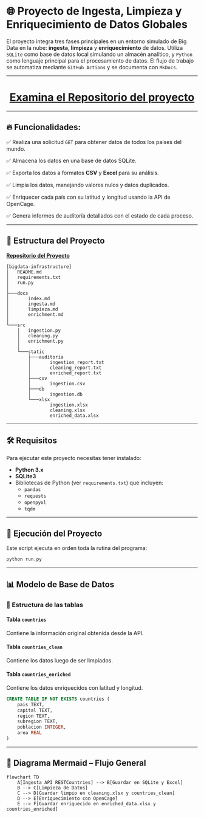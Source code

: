 # 🌐 Proyecto de Ingesta, Limpieza y Enriquecimiento de Datos Globales

El proyecto integra tres fases principales en un entorno simulado de Big Data en la nube: **ingesta**, **limpieza** y **enriquecimiento** de datos. Utiliza `SQLite` como base de datos local simulando un almacén analítico, y `Python` como lenguaje principal para el procesamiento de datos. El flujo de trabajo se automatiza mediante `GitHub Actions` y se documenta con `MkDocs`.

---

<h1 align="center"><a href="https://github.com/JuanesMedCol/bigdata-infrastructure/">Examina el Repositorio del proyecto</a></h1>

---

## 🔥 **Funcionalidades:**

✅ Realiza una solicitud `GET` para obtener datos de todos los países del mundo.

✅ Almacena los datos en una base de datos SQLite.

✅ Exporta los datos a formatos **CSV** y **Excel** para su análisis.

✅ Limpia los datos, manejando valores nulos y datos duplicados.

✅ Enriquecer cada país con su latitud y longitud usando la API de OpenCage.

✅ Genera informes de auditoría detallados con el estado de cada proceso.

---

## 📂 **Estructura del Proyecto**

[**Repositorio del Proyecto**](https://github.com/JuanesMedCol/bigdata-infrastructure/)

```
[bigdata-infrastructure]
│   README.md
│   requirements.txt
│   run.py
│
├───docs
│       index.md
│       ingesta.md
│       limpieza.md
│       enrichment.md
│
└───src
    │   ingestion.py
    │   cleaning.py
    │   enrichment.py
    │
    └───static
        ├───auditoria
        │       ingestion_report.txt
        │       cleaning_report.txt
        │       enriched_report.txt
        ├───csv
        │       ingestion.csv
        ├───db
        │       ingestion.db
        └───xlsx
                ingestion.xlsx
                cleaning.xlsx
                enriched_data.xlsx
```

---

## 🛠️ **Requisitos**

Para ejecutar este proyecto necesitas tener instalado:

* **Python 3.x**
* **SQLite3**
* Bibliotecas de Python (ver `requirements.txt`) que incluyen:
  - `pandas`
  - `requests`
  - `openpyxl`
  - `tqdm`

---

## 🚀 **Ejecución del Proyecto**

Este script ejecuta en orden toda la rutina del programa:

```bash
python run.py
```

---

## 📊 Modelo de Base de Datos

### 🧩 Estructura de las tablas

#### Tabla `countries`

Contiene la información original obtenida desde la API.

#### Tabla `countries_clean`

Contiene los datos luego de ser limpiados.

#### Tabla `countries_enriched`

Contiene los datos enriquecidos con latitud y longitud.

```sql
CREATE TABLE IF NOT EXISTS countries (
    pais TEXT,
    capital TEXT,
    region TEXT,
    subregion TEXT,
    poblacion INTEGER,
    area REAL
)
```

---

## 🧠 Diagrama Mermaid – Flujo General

```mermaid
flowchart TD
    A[Ingesta API RESTCountries] --> B[Guardar en SQLite y Excel]
    B --> C[Limpieza de Datos]
    C --> D[Guardar limpio en cleaning.xlsx y countries_clean]
    D --> E[Enriquecimiento con OpenCage]
    E --> F[Guardar enriquecido en enriched_data.xlsx y countries_enriched]
```

